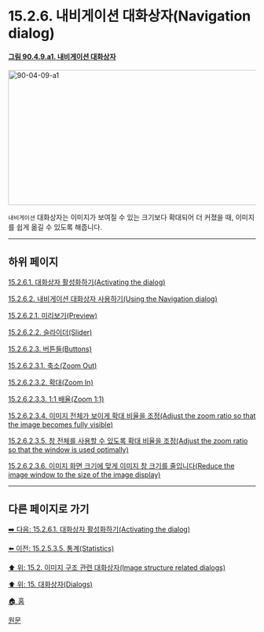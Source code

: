 # 15.2.6. 내비게이션 대화상자(Navigation dialog)

<a id="90-04-09-a1"></a>

#### [그림 90.4.9.a1. 내비게이션 대화상자](./90-04-0009-navigation.md#90-04-09-a1)
<img width="850" height="275" alt="90-04-09-a1" src="https://github.com/wonder13662/gimp/assets/15767104/9bffd157-3300-4929-bb28-dee74a432ece">

`내비게이션` 대화상자는 이미지가 보여질 수 있는 크기보다 확대되어 더 커졌을 때, 이미지를 쉽게 옮길 수 있도록 해줍니다.

***

## 하위 페이지

[15.2.6.1. 대화상자 활성화하기(Activating the dialog)](./15-02-06-01-activating_the_dialog.md)

[15.2.6.2. 내비게이션 대화상자 사용하기(Using the Navigation dialog)](./15-02-06-02-00-using_the_navigation_dialog.md)

[15.2.6.2.1. 미리보기(Preview)](./15-02-06-02-01-preview.md)

[15.2.6.2.2. 슬라이더(Slider)](./15-02-06-02-02-slider.md)

[15.2.6.2.3. 버튼들(Buttons)](./15-02-06-02-03-00-buttons.md)

[15.2.6.2.3.1. 축소(Zoom Out)](./15-02-06-02-03-01-zoom_out.md)

[15.2.6.2.3.2. 확대(Zoom In)](./15-02-06-02-03-02-zoom_in.md)

[15.2.6.2.3.3. 1:1 배율(Zoom 1:1)](./15-02-06-02-03-03-zoom_one_to_one.md)

[15.2.6.2.3.4. 이미지 전체가 보이게 확대 비율을 조정(Adjust the zoom ratio so that the image becomes fully visible)](./15-02-06-02-03-04-zoom_full_visible_image.md)

[15.2.6.2.3.5. 창 전체를 사용할 수 있도록 확대 비율을 조정(Adjust the zoom ratio so that the window is used optimally)](./15-02-06-02-03-05-zoom_optimal_window.md)

[15.2.6.2.3.6. 이미지 화면 크기에 맞게 이미지 창 크기를 줄입니다(Reduce the image window to the size of the image display)](./15-02-06-02-03-06-reduce_image_window_to_image_display.md)

***

## 다른 페이지로 가기

[➡️ 다음: 15.2.6.1. 대화상자 활성화하기(Activating the dialog)](./15-02-06-01-activating_the_dialog.md)

[⬅️ 이전: 15.2.5.3.5. 통계(Statistics)](./15-02-05-03-05-statistics.md)

[⬆️ 위: 15.2. 이미지 구조 관련 대화상자(Image structure related dialogs)](./15-02-00-image-structure-related-dialogs.md)

[⬆️ 위: 15. 대화상자(Dialogs)](./15-00-dialogs.md)

[🏠 홈](./00-home.md)

[원문](https://docs.gimp.org/2.10/ko/gimp-navigation-dialog.html)